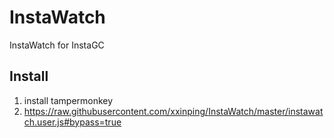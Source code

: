 # InstaWatch
InstaWatch for InstaGC

## Install
1. install tampermonkey
2. <https://raw.githubusercontent.com/xxinping/InstaWatch/master/instawatch.user.js#bypass=true>
